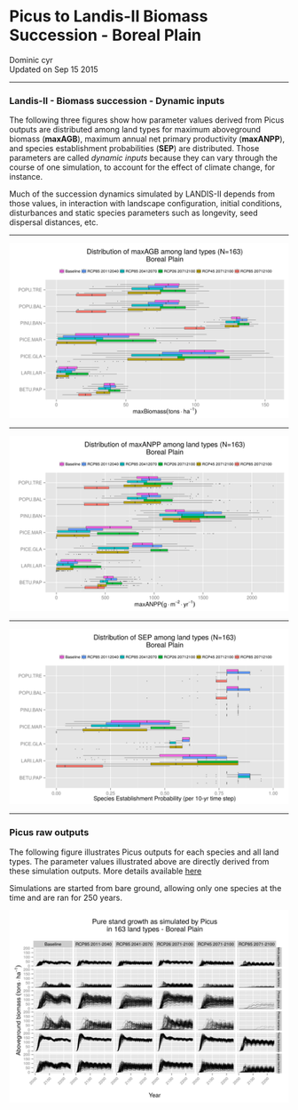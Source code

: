 # Picus to Landis-II Biomass Succession - Boreal Plain
Dominic cyr  
Updated on Sep 15 2015

-------











### Landis-II - Biomass succession - Dynamic inputs

The following three figures show how parameter values derived from Picus outputs are distributed among land types for maximum aboveground biomass (**maxAGB**), maximum annual net primary productivity (**maxANPP**), and species establishment probabilities (**SEP**) are distributed. Those parameters are called *dynamic inputs* because they can vary through the course of one simulation, to account for the effect of climate change, for instance.

Much of the succession dynamics simulated by LANDIS-II depends from those values, in interaction with landscape configuration, initial conditions, disturbances and static species parameters such as longevity, seed dispersal distances, etc.

-------

![Picus inferred maxAGB](..//figures/ParamDistrib_maxAGB_BP.png)


-------

![Picus inferred maxANPP](..//figures/ParamDistrib_maxANPP_BP.png)


-------

![Picus inferred SEP](..//figures/ParamDistrib_SEP_BP.png)

-------

### Picus raw outputs


The following figure illustrates Picus outputs for each species and all land types. The parameter values illustrated above are directly derived from these simulation outputs. More details available [here](https://github.com/dcyr/PicusToLandisIIBiomassSuccession)


Simulations are started from bare ground, allowing only one species at the time and are ran for 250 years.

![Picus raw outputs](..//figures/picusGrowth_BP.png)

